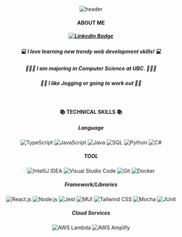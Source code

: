 <div align="center">
    
![header](https://capsule-render.vercel.app/api?type=waving&color=gradient&customColorList=30&fontColor=ffffff&height=180&section=header&text=Welcome👋%20I'm%20Dabin!&fontSize=30&animation=twinkling)




#### ABOUT ME 

##### [![Linkedin Badge](https://img.shields.io/badge/-LinkedIn-blue?style=flat-square&logo=Linkedin&logoColor=white&link=https://www.linkedin.com/in/dabin--im/)](https://www.linkedin.com/in/dabin--im/)

##### 💻  I love learning new trendy web development skills!  💻 

##### 🧑🏻‍💻 I am majoring in Computer Science at UBC. 🧑🏻‍💻

##### 🏃🏻 I like Jogging or going to work out 🏋🏻

<br/>

#### 📚 TECHNICAL SKILLS 📚

##### Language
<img src="https://img.shields.io/badge/TypeScript-3178C6?style=flat&logo=typescript&logoColor=white" alt="TypeScript">
<img src="https://img.shields.io/badge/JavaScript-F7DF1E?style=flat&logo=javascript&logoColor=black" alt="JavaScript">
<img src="https://img.shields.io/badge/Java-007396?style=flat&logo=java&logoColor=white" alt="Java">
<img src="https://img.shields.io/badge/SQL-003B57?style=flat&logo=mysql&logoColor=white" alt="SQL">
<img src="https://img.shields.io/badge/Python-3776AB?style=flat&logo=python&logoColor=white" alt="Python">
<img src="https://img.shields.io/badge/C%23-239120?style=flat&logo=c-sharp&logoColor=white" alt="C#">

##### TOOL
<img src="https://img.shields.io/badge/IntelliJ_IDEA-000000?style=flat&logo=intellij-idea&logoColor=white" alt="IntelliJ IDEA">
<img src="https://img.shields.io/badge/Visual_Studio_Code-007ACC?style=flat&logo=visual-studio-code&logoColor=white" alt="Visual Studio Code">
<img src="https://img.shields.io/badge/Git-F05032?style=flat&logo=git&logoColor=white" alt="Git">
<img src="https://img.shields.io/badge/Docker-2496ED?style=flat&logo=docker&logoColor=white" alt="Docker">


##### Framework/Libraries
<img src="https://img.shields.io/badge/React.js-61DAFB?style=flat&logo=react&logoColor=white" alt="React.js">
<img src="https://img.shields.io/badge/Node.js-339933?style=flat&logo=node.js&logoColor=white" alt="Node.js">
<img src="https://img.shields.io/badge/Jest-C21325?style=flat&logo=jest&logoColor=white" alt="Jest">
<img src="https://img.shields.io/badge/MUI-0081CB?style=flat&logo=material-ui&logoColor=white" alt="MUI">
<img src="https://img.shields.io/badge/Tailwind_CSS-38B2AC?style=flat&logo=tailwind-css&logoColor=white" alt="Tailwind CSS">
<img src="https://img.shields.io/badge/Mocha-8D6748?style=flat&logo=mocha&logoColor=white" alt="Mocha">
<img src="https://img.shields.io/badge/JUnit-25A162?style=flat&logo=junit&logoColor=white" alt="JUnit">

##### Cloud Services
<img src="https://img.shields.io/badge/AWS_Lambda-FF9900?style=flat&logo=amazon-aws&logoColor=white" alt="AWS Lambda">
<img src="https://img.shields.io/badge/AWS_Amplify-FF9900?style=flat&logo=aws-amplify&logoColor=white" alt="AWS Amplify">











<!--
**dabin-im/Dabin-im** is a ✨ _special_ ✨ repository because its `README.md` (this file) appears on your GitHub profile.
<br />
## GitHub Stats
<img src="https://github-readme-stats.vercel.app/api?username=dabin-im&show_icons=true">
</div>

Here are some ideas to get you started:

- 🔭 I’m currently working on ...
- 🌱 I’m currently learning ...
- 👯 I’m looking to collaborate on ...
- 🤔 I’m looking for help with ...
- 💬 Ask me about ...
- 📫 How to reach me: ...
- 😄 Pronouns: ...
- ⚡ Fun fact: ...

[![Tech Blog Badge](http://img.shields.io/badge/-Tech%20blog-black?style=flat-square&logo=github&link=https://zzsza.github.io/)](https://zzsza.github.io/)
-->





	


 

